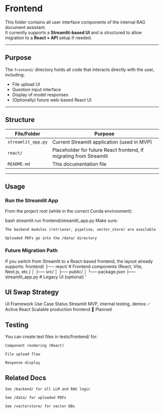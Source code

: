 # Frontend

This folder contains all user interface components of the internal RAG document assistant.  
It currently supports a **Streamlit-based UI** and is structured to allow migration to a **React + API** setup if needed.

---

## Purpose

The `frontend/` directory holds all code that interacts directly with the user, including:
- File upload UI
- Question input interface
- Display of model responses
- (Optionally) future web-based React UI

---

## Structure

| File/Folder        | Purpose |
|--------------------|---------|
| `streamlit_app.py` | Current Streamlit application (used in MVP) |
| `react/`           | Placeholder for future React frontend, if migrating from Streamlit |
| `README.md`        | This documentation file |

---

## Usage

### Run the Streamlit App

From the project root (while in the correct Conda environment):

bash
streamlit run frontend/streamlit_app.py
Make sure:

    The backend modules (retriever, pipeline, vector_store) are available

    Uploaded PDFs go into the /data/ directory

### Future Migration Path

If you switch from Streamlit to a React-based frontend, the layout already supports:
frontend/
├── react/               # Frontend components (React, Vite, Next.js, etc.)
│   ├── src/
│   ├── public/
│   └── package.json
├── streamlit_app.py     # Legacy UI (optional)
'

##  UI Swap Strategy
UI Framework	Use Case	Status
Streamlit	MVP, internal testing, demos	✅ Active
React	Scalable production frontend	🚧 Planned

## Testing

You can create test files in tests/frontend/ for:

    Component rendering (React)

    File upload flow

    Response display

## Related Docs

    See /backend/ for all LLM and RAG logic

    See /data/ for uploaded PDFs

    See /vectorstore/ for vector DBs